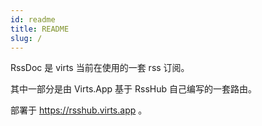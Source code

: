 ```yaml
---
id: readme
title: README
slug: /
---
```


RssDoc 是 virts 当前在使用的一套 rss 订阅。

其中一部分是由 Virts.App 基于 RssHub 自己编写的一套路由。

部署于 https://rsshub.virts.app 。
